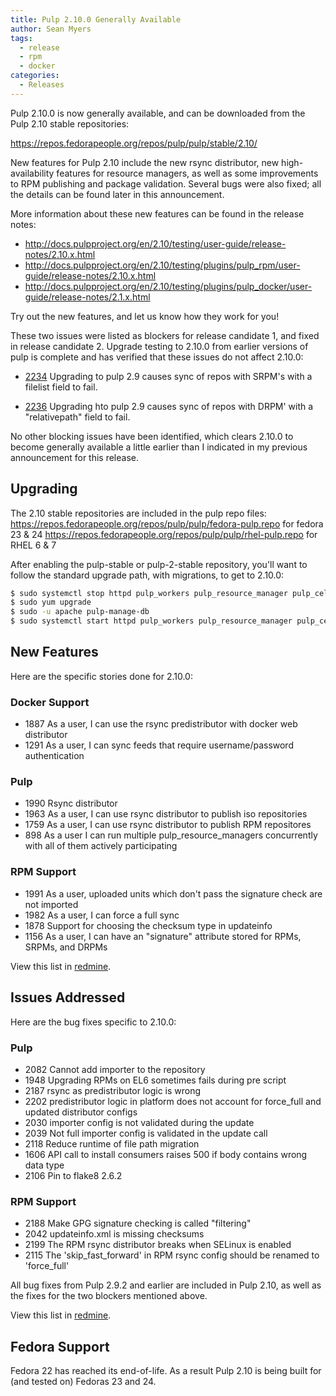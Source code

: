 ```yaml
---
title: Pulp 2.10.0 Generally Available
author: Sean Myers
tags:
  - release
  - rpm
  - docker
categories:
  - Releases
---
```

Pulp 2.10.0 is now generally available, and can be downloaded from the Pulp 2.10 stable repositories:

<https://repos.fedorapeople.org/repos/pulp/pulp/stable/2.10/>

New features for Pulp 2.10 include the new rsync distributor, new high-availability
features for resource managers, as well as some improvements to RPM publishing and
package validation. Several bugs were also fixed; all the details can be found later
in this announcement.

More information about these new features can be found in the release notes:

- <http://docs.pulpproject.org/en/2.10/testing/user-guide/release-notes/2.10.x.html>
- <http://docs.pulpproject.org/en/2.10/testing/plugins/pulp_rpm/user-guide/release-notes/2.10.x.html>
- <http://docs.pulpproject.org/en/2.10/testing/plugins/pulp_docker/user-guide/release-notes/2.1.x.html>

Try out the new features, and let us know how they work for you!

These two issues were listed as blockers for release candidate 1, and fixed in release
candidate 2. Upgrade testing to 2.10.0 from earlier versions of pulp is complete and has
verified that these issues do not affect 2.10.0:

- [2234](https://pulp.plan.io/issues/2234)
  Upgrading to pulp 2.9 causes sync of repos with SRPM's with a filelist field to fail.

- [2236](https://pulp.plan.io/issues/2236)
  Upgrading hto pulp 2.9 causes sync of repos with DRPM' with a "relativepath" field to fail.

No other blocking issues have been identified, which clears 2.10.0 to become generally
available a little earlier than I indicated in my previous announcement for this release.


## Upgrading

The 2.10 stable repositories are included in the pulp repo files:
https://repos.fedorapeople.org/repos/pulp/pulp/fedora-pulp.repo for fedora 23 & 24
https://repos.fedorapeople.org/repos/pulp/pulp/rhel-pulp.repo for RHEL 6 & 7

After enabling the pulp-stable or pulp-2-stable repository, you'll want to follow
the standard upgrade path, with migrations, to get to 2.10.0:

```sh
$ sudo systemctl stop httpd pulp_workers pulp_resource_manager pulp_celerybeat
$ sudo yum upgrade
$ sudo -u apache pulp-manage-db
$ sudo systemctl start httpd pulp_workers pulp_resource_manager pulp_celerybeat
```


## New Features

Here are the specific stories done for 2.10.0:

### Docker Support
- 1887	As a user, I can use the rsync predistributor with docker web distributor
- 1291	As a user, I can sync feeds that require username/password authentication

### Pulp
- 1990	Rsync distributor
- 1963	As a user, I can use rsync distributor to publish iso repositories
- 1759	As a user, I can use rsync distributor to publish RPM repositores
- 898	As a user I can run multiple pulp_resource_managers concurrently with all of them actively participating

### RPM Support
- 1991	As a user, uploaded units which don't pass the signature check are not imported
- 1982	As a user, I can force a full sync
- 1878	Support for choosing the checksum type in updateinfo
- 1156	As a user, I can have an "signature" attribute stored for RPMs, SRPMs, and DRPMs

View this list in [redmine](http://bit.ly/2axDGKA).


## Issues Addressed

Here are the bug fixes specific to 2.10.0:

### Pulp
- 2082	Cannot add importer to the repository
- 1948	Upgrading RPMs on EL6 sometimes fails during pre script
- 2187	rsync as predistributor logic is wrong
- 2202	predistributor logic in platform does not account for force_full and updated distributor configs
- 2030	importer config is not validated during the update
- 2039	Not full importer config is validated in the update call
- 2118	Reduce runtime of file path migration
- 1606	API call to install consumers raises 500 if body contains wrong data type
- 2106	Pin to flake8 2.6.2

### RPM Support
- 2188	Make GPG signature checking is called "filtering"
- 2042	updateinfo.xml is missing checksums
- 2199	The RPM rsync distributor breaks when SELinux is enabled
- 2115	The 'skip_fast_forward' in RPM rsync config should be renamed to 'force_full'

All bug fixes from Pulp 2.9.2 and earlier are included in Pulp 2.10, as well as the fixes
for the two blockers mentioned above.

View this list in [redmine](http://bit.ly/2awB1h4).


## Fedora Support

Fedora 22 has reached its end-of-life. As a result Pulp 2.10 is being built for (and tested on)
Fedoras 23 and 24.
